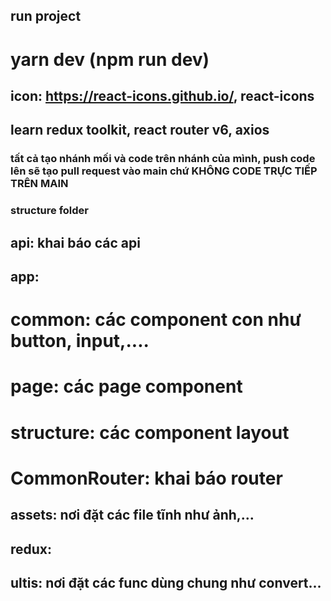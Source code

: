 ## run project
 # yarn dev (npm run dev)

## icon: https://react-icons.github.io/, react-icons

## learn redux toolkit, react router v6, axios

### tất cả tạo nhánh mối và code trên nhánh của mình, push code lên sẽ tạo pull request vào main chứ KHÔNG CODE TRỰC TIẾP TRÊN MAIN

### structure folder
## api: khai báo các api 
## app: 
# common: các component con như button, input,....
# page: các page component 
# structure: các component layout
# CommonRouter: khai báo router

## assets: nơi đặt các file tĩnh như ảnh,...
## redux: 
## ultis: nơi đặt các func dùng chung như convert...


